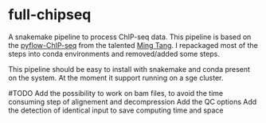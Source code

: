 # full-chipseq

A snakemake pipeline to process ChIP-seq data. This pipeline is based on the [pyflow-ChIP-seq](https://github.com/crazyhottommy/pyflow-ChIPseq) from the talented [Ming Tang](https://github.com/crazyhottommy). I repackaged most of the steps into conda environments and removed/added some steps.

This pipeline should be easy to install with snakemake and conda present on the system. At the moment it support running on a sge cluster.


#TODO
Add the possibility to work on bam files, to avoid the time consuming step of alignement and decompression
Add the QC options
Add the detection of identical input to save computing time and space


